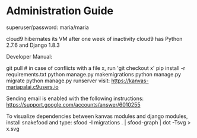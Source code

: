 # Administration Guide

superuser/password: maria/maria

cloud9 hibernates its VM after one week of inactivity
cloud9 has Python 2.7.6 and Django 1.8.3

Developer Manual:

git pull # in case of conflicts with a file x, run 'git checkout x'
pip install -r requirements.txt
python manage.py makemigrations
python manage.py migrate
python manage.py runserver 
visit: https://kanvas-mariapalai.c9users.io

Sending email is enabled with the following instructions:
https://support.google.com/accounts/answer/6010255

To visualize dependencies between kanvas modules and django modules, install snakefood and type:
sfood -I migrations . | sfood-graph | dot -Tsvg > x.svg

